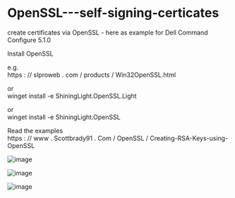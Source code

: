 # OpenSSL---self-signing-certicates
create certificates via OpenSSL - here as example for Dell Command Configure 5.1.0 

Install OpenSSL

e.g.   
        https : // slproweb . com / products / Win32OpenSSL.html  

or     
         winget install -e ShiningLight.OpenSSL.Light
         
or     
          winget install -e ShiningLight.OpenSSL


Read the examples   
        https : // www . Scottbrady91 . Com / OpenSSL / Creating-RSA-Keys-using-OpenSSL


![image](https://github.com/user-attachments/assets/1375cd2e-a33d-4326-94b9-d1e7b89fbace)

![image](https://github.com/user-attachments/assets/1571fc96-e78e-4b0b-8c7c-bb8c9be1bfaa)


![image](https://github.com/user-attachments/assets/291af9f1-265c-4730-bdf1-e097b018e4ab)
